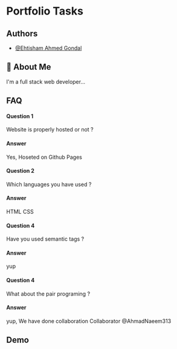 

# Portfolio Tasks


## Authors

- [@Ehtisham Ahmed Gondal](https://github.com/ShamiGondal)


## 🚀 About Me
I'm a full stack web developer...


## FAQ

#### Question 1
Website is properly hosted or not ?

#### Answer 

Yes, Hoseted on Github Pages

#### Question 2

Which languages you have used ?

#### Answer

HTML
CSS

#### Question 4

Have you used semantic tags ?

#### Answer

yup

#### Question 4

What about the pair programing ?

#### Answer

yup, We have done collaboration 
Collaborator @AhmadNaeem313
## Demo

